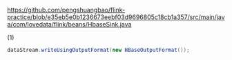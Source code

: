 https://github.com/pengshuangbao/flink-practice/blob/e35eb5e0b1236673eebf03d9696805c18cb1a357/src/main/java/com/lovedata/flink/beans/HbaseSink.java


(1)
```java
dataStream.writeUsingOutputFormat(new HBaseOutputFormat());
```
